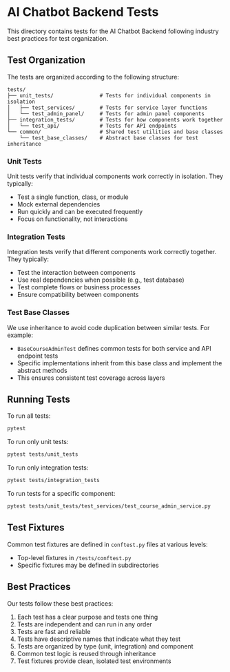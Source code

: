 # AI Chatbot Backend Tests

This directory contains tests for the AI Chatbot Backend following industry best practices for test organization.

## Test Organization

The tests are organized according to the following structure:

```
tests/
├── unit_tests/               # Tests for individual components in isolation
│   ├── test_services/        # Tests for service layer functions
│   └── test_admin_panel/     # Tests for admin panel components
├── integration_tests/        # Tests for how components work together
│   └── test_api/             # Tests for API endpoints
└── common/                   # Shared test utilities and base classes
    └── test_base_classes/    # Abstract base classes for test inheritance
```

### Unit Tests

Unit tests verify that individual components work correctly in isolation. They typically:
- Test a single function, class, or module
- Mock external dependencies
- Run quickly and can be executed frequently
- Focus on functionality, not interactions

### Integration Tests

Integration tests verify that different components work correctly together. They typically:
- Test the interaction between components
- Use real dependencies when possible (e.g., test database)
- Test complete flows or business processes
- Ensure compatibility between components

### Test Base Classes

We use inheritance to avoid code duplication between similar tests. For example:
- `BaseCourseAdminTest` defines common tests for both service and API endpoint tests
- Specific implementations inherit from this base class and implement the abstract methods
- This ensures consistent test coverage across layers

## Running Tests

To run all tests:
```bash
pytest
```

To run only unit tests:
```bash
pytest tests/unit_tests
```

To run only integration tests:
```bash
pytest tests/integration_tests
```

To run tests for a specific component:
```bash
pytest tests/unit_tests/test_services/test_course_admin_service.py
```

## Test Fixtures

Common test fixtures are defined in `conftest.py` files at various levels:
- Top-level fixtures in `/tests/conftest.py`
- Specific fixtures may be defined in subdirectories

## Best Practices

Our tests follow these best practices:
1. Each test has a clear purpose and tests one thing
2. Tests are independent and can run in any order
3. Tests are fast and reliable
4. Tests have descriptive names that indicate what they test
5. Tests are organized by type (unit, integration) and component
6. Common test logic is reused through inheritance
7. Test fixtures provide clean, isolated test environments 